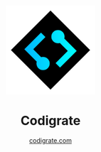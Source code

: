 <p align="center">
  <a href="https://codigrate.com">
    <img src="./assets/logo/brand-logo.png" alt="Logo" width=200>
  </a>
</p>

<h1 align="center">
Codigrate
</h1>
<p align="center">
  <a href="https://codigrate.com">codigrate.com</a>
</p>
